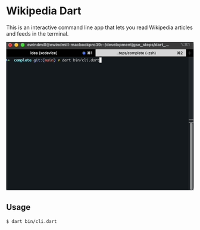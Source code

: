 # Wikipedia Dart

This is an interactive command line app that lets you read Wikipedia articles 
and feeds in the terminal.

![gif of CLI](./doc/dart_complete.gif)

## Usage

```txt 
$ dart bin/cli.dart
```

